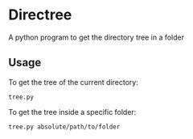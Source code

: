 # Directree

A python program to get the directory tree in a folder

## Usage
To get the tree of the current directory:
```
tree.py
```

To get the tree inside a specific folder:
```
tree.py absolute/path/to/folder
```
